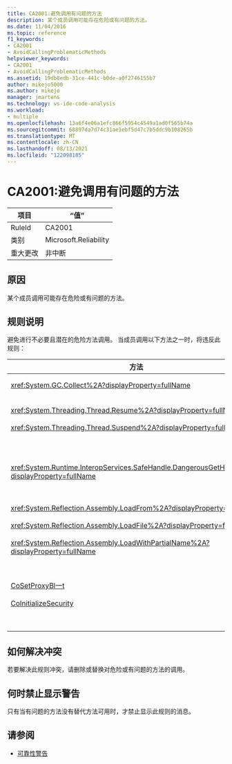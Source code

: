 ```yaml
---
title: CA2001:避免调用有问题的方法
description: 某个成员调用可能存在危险或有问题的方法。
ms.date: 11/04/2016
ms.topic: reference
f1_keywords:
- CA2001
- AvoidCallingProblematicMethods
helpviewer_keywords:
- CA2001
- AvoidCallingProblematicMethods
ms.assetid: 19db8edb-31ce-441c-b0de-a0f2746155b7
author: mikejo5000
ms.author: mikejo
manager: jmartens
ms.technology: vs-ide-code-analysis
ms.workload:
- multiple
ms.openlocfilehash: 13a6f4e06a1efc866f5954c4549a1ad0f565b74a
ms.sourcegitcommit: 68897da7d74c31ae1ebf5d47c7b5ddc9b108265b
ms.translationtype: MT
ms.contentlocale: zh-CN
ms.lasthandoff: 08/13/2021
ms.locfileid: "122098185"
---
```

# <a name="ca2001-avoid-calling-problematic-methods"></a>CA2001:避免调用有问题的方法

|项目|“值”|
|-|-|
|RuleId|CA2001|
|类别|Microsoft.Reliability|
|重大更改|非中断|

## <a name="cause"></a>原因

某个成员调用可能存在危险或有问题的方法。

## <a name="rule-description"></a>规则说明

避免进行不必要且潜在的危险方法调用。 当成员调用以下方法之一时，将违反此规则：

|方法|说明|
|------------|-----------------|
|<xref:System.GC.Collect%2A?displayProperty=fullName>|调用 GC。Collect 可能会显著影响应用程序性能，很少需要收集。 有关详细信息，请参阅 MSDN 上的 Mariani 性能 [Tidbits](/archive/blogs/ricom/when-to-call-gc-collect) 博客文章。|
|<xref:System.Threading.Thread.Resume%2A?displayProperty=fullName><br /><br /><xref:System.Threading.Thread.Suspend%2A?displayProperty=fullName>|Thread.Suspend 和 Thread.Resume 已弃用，因为它们的行为不可预知。  使用 命名空间中的其他 <xref:System.Threading> 类（如 <xref:System.Threading.Monitor> 、 <xref:System.Threading.Mutex> 和 <xref:System.Threading.Semaphore> ）来同步线程或保护资源。|
|<xref:System.Runtime.InteropServices.SafeHandle.DangerousGetHandle%2A?displayProperty=fullName>|`DangerousGetHandle`方法会带来安全风险，因为它可能会返回无效的句柄。 若要详细了解如何安全地使用 `DangerousGetHandle` 方法，请参阅 <xref:System.Runtime.InteropServices.SafeHandle.DangerousAddRef%2A> 和 <xref:System.Runtime.InteropServices.SafeHandle.DangerousRelease%2A> 方法。|
|<xref:System.Reflection.Assembly.LoadFrom%2A?displayProperty=fullName><br /><br /><xref:System.Reflection.Assembly.LoadFile%2A?displayProperty=fullName><br /><br /><xref:System.Reflection.Assembly.LoadWithPartialName%2A?displayProperty=fullName>|这些方法可以从意外的位置加载程序集。 例如，有关加载程序集的方法的信息，请参阅 Suzanne Cook 的 .NET CLR 说明博客文章 [LoadFile 与 LoadFrom](/archive/blogs/suzcook/loadfile-vs-loadfrom) 和 [选择](/archive/blogs/suzcook/choosing-a-binding-context) 绑定上下文。|
|[CoSetProxyBl一t](/windows/win32/api/combaseapi/nf-combaseapi-cosetproxyblanket)<br /><br />[CoInitializeSecurity](/windows/win32/api/combaseapi/nf-combaseapi-coinitializesecurity)|当用户代码开始在托管进程中执行时，可靠地调用 为时已晚 `CoSetProxyBlanket` 。 CLR (公共) 执行初始化操作，这些初始化操作可能会阻止用户成功执行 P/Invoke。<br /><br />如果必须调用托管应用程序，我们建议使用本机代码 (C++) 可执行文件启动进程，在本机代码中调用 ，然后启动进程中的托管代码 `CoSetProxyBlanket` `CoSetProxyBlanket` 应用程序。  (请务必指定运行时版本号.) |

## <a name="how-to-fix-violations"></a>如何解决冲突

若要解决此规则冲突，请删除或替换对危险或有问题的方法的调用。

## <a name="when-to-suppress-warnings"></a>何时禁止显示警告

只有当有问题的方法没有替代方法可用时，才禁止显示此规则的消息。

## <a name="see-also"></a>请参阅

- [可靠性警告](/dotnet/fundamentals/code-analysis/quality-rules/reliability-warnings)
